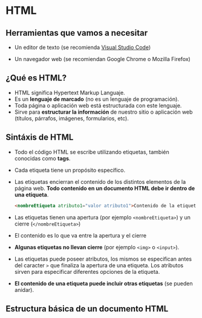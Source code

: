 # HTML

## Herramientas que vamos a necesitar

* Un editor de texto (se recomienda [Visual Studio Code](https://code.visualstudio.com/download))

* Un navegador web (se recomiendan Google Chrome o Mozilla Firefox)

  

## ¿Qué es HTML?

* HTML significa Hypertext Markup Languaje.
* Es un **lenguaje de marcado** (no es un lenguaje de programación).
* Toda página o aplicación web está estructurada con este lenguaje.
* Sirve para **estructurar la información** de nuestro sitio o aplicación web (títulos, párrafos, imágenes, formularios, etc).

## Sintáxis de HTML

* Todo el código HTML se escribe utilizando etiquetas, también conocidas como **tags**.

* Cada etiqueta tiene un propósito específico.

* Las etiquetas encierran el contenido de los distintos elementos de la página web. **Todo contenido en un documento HTML debe ir dentro de una etiqueta**.

  ```html
  <nombreEtiqueta atributo1="valor atributo1">Contenido de la etiqueta</nombreEtiqueta>
  ```

* Las etiquetas tienen una apertura (por ejemplo ```<nombreEtiqueta>```) y un cierre (```</nombreEtiqueta>```) 
* El contenido es lo que va entre la apertura y el cierre
* **Algunas etiquetas no llevan cierre** (por ejemplo ```<img>``` o ```<input>```).
* Las etiquetas puede poseer atributos, los mismos se especifican antes del caracter ```>``` que finaliza la apertura de una etiqueta. Los atributos sirven para especificar diferentes opciones de la etiqueta.
* **El contenido de una etiqueta puede incluir otras etiquetas** (se pueden anidar).

## Estructura básica de un documento HTML

